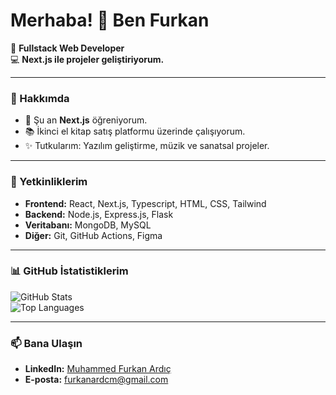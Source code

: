 # Merhaba! 👋 Ben Furkan

🌟 **Fullstack Web Developer**  
💻 **Next.js ile projeler geliştiriyorum.**  

---

### 🚀 Hakkımda
- 🌱 Şu an **Next.js** öğreniyorum.
- 📚 İkinci el kitap satış platformu üzerinde çalışıyorum.
- ✨ Tutkularım: Yazılım geliştirme, müzik ve sanatsal projeler.

---

### 🔧 Yetkinliklerim
- **Frontend:** React, Next.js, Typescript, HTML, CSS, Tailwind
- **Backend:** Node.js, Express.js, Flask
- **Veritabanı:** MongoDB, MySQL
- **Diğer:** Git, GitHub Actions, Figma

---

### 📊 GitHub İstatistiklerim

![GitHub Stats](https://github-readme-stats.vercel.app/api?username=furkanardicm&show_icons=true&theme=radical)  
![Top Languages](https://github-readme-stats.vercel.app/api/top-langs/?username=furkanardicm&layout=compact&theme=radical)

---

### 📫 Bana Ulaşın
- **LinkedIn:** [Muhammed Furkan Ardıç](https://linkedin.com/in/furkanardicm)
- **E-posta:** furkanardcm@gmail.com
